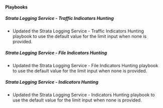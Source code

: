
#### Playbooks

##### Strata Logging Service - Traffic Indicators Hunting

- Updated the Strata Logging Service - Traffic Indicators Hunting playbook to use the default value for the limit input when none is provided.
##### Strata Logging Service - File Indicators Hunting

- Updated the Strata Logging Service - File Indicators Hunting playbook to use the default value for the limit input when none is provided.
##### Strata Logging Service - Indicators Hunting

- Updated the Strata Logging Service - Indicators Hunting playbook to use the default value for the limit input when none is provided.
